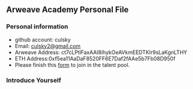 ## Arweave Academy Personal File

### Personal information

- github account: culsky  
- Email: culsky2@gmail.com    
- Arweave Address: ct7cLPtlFaxAAI8ihykOeAVkmEEDTKIr9sLaKgnLTHY
- ETH Address:0xf5ea11AaDaF8520FF6E7Daf2fAAe5b7Fb08D950f
- Please finish this [form](https://docs.google.com/forms/d/e/1FAIpQLSfWA5fIIcBgmRppm3jNz5vmf9Mai_QMVil-2pO4r7YKn_Zhtw/viewform?usp=sf_link) to join in the talent pool.

### Introduce Yourself
